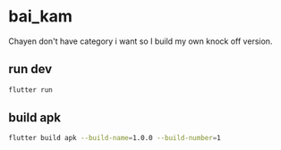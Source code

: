 # bai_kam

Chayen don't have category i want so I build my own knock off version.

## run dev
```bash
flutter run
```

## build apk
```bash
flutter build apk --build-name=1.0.0 --build-number=1
```
